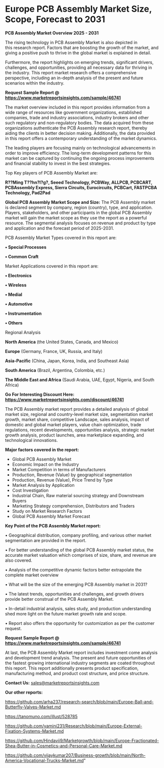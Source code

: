 # Europe PCB Assembly Market Size, Scope, Forecast to 2031

<Strong> PCB Assembly Market Overview 2025 - 2031</strong>

The rising technology in PCB Assembly Market is also depicted in this research report. Factors that are boosting the growth of the market, and giving a positive push to thrive in the global market is explained in detail.

Furthermore, the report highlights on emerging trends, significant drivers, challenges, and opportunities, providing all necessary data for thriving in the industry. This report market research offers a comprehensive perspective, including an in-depth analysis of the present and future scenarios within the industry.

<strong>Request Sample Report @ <a href=https://www.marketreportsinsights.com/sample/46741>https://www.marketreportsinsights.com/sample/46741</a></strong>

The market overview included in this report provides information from a wide range of resources like government organizations, established companies, trade and industry associations, industry brokers and other such regulatory and non-regulatory bodies. The data acquired from these organizations authenticate the PCB Assembly research report, thereby aiding the clients in better decision making. Additionally, the data provided in this report offers a contemporary understanding of the market dynamics.

The leading players are focusing mainly on technological advancements in order to improve efficiency. The long-term development patterns for this market can be captured by continuing the ongoing process improvements and financial stability to invest in the best strategies.

Top Key players of PCB Assembly Market are:

<strong>R??Ming T??hn?l?g?, Seeed Technology, PCBWay, ALLPCB, PCBCART, PCBAssembly Express, Sierra Circuits, Eurocircuits, PCBCart, FASTPCBA Technology, Pad2Pad</strong>

<strong><b>Global PCB Assembly Market Scope and Size:</b></strong>
The PCB Assembly market is declared segment by company, region (country), type, and application. Players, stakeholders, and other participants in the global PCB Assembly market will gain the market scope as they use the report as a powerful resource. The segmental analysis focuses on revenue and product by type and application and the forecast period of 2025-2031.

PCB Assembly Market Types covered in this report are:

<strong>•  Special Processes

•  Common Craft</strong>

Market Applications covered in this report are:

<strong>•  Electronics

•  Wireless

•  Medial

•  Automotive

•  Instrumentation

•  Others</strong> 

Regional Analysis

<strong>North America</strong> (the United States, Canada, and Mexico)

<strong>Europe</strong> (Germany, France, UK, Russia, and Italy)

<strong>Asia-Pacific</strong> (China, Japan, Korea, India, and Southeast Asia)

<strong>South America</strong> (Brazil, Argentina, Colombia, etc.)

<strong>The Middle East and Africa</strong> (Saudi Arabia, UAE, Egypt, Nigeria, and South Africa)

<strong>Go For Interesting Discount Here: <a href=https://www.marketreportsinsights.com/discount/46741>https://www.marketreportsinsights.com/discount/46741</a></strong>

The PCB Assembly market report provides a detailed analysis of global market size, regional and country-level market size, segmentation market growth, market share, competitive Landscape, sales analysis, impact of domestic and global market players, value chain optimization, trade regulations, recent developments, opportunities analysis, strategic market growth analysis, product launches, area marketplace expanding, and technological innovations.

<strong><b>Major factors covered in the report:</b></strong>
<ul>
  <li>Global PCB Assembly Market </li>
  <li>Economic Impact on the Industry</li>
  <li>Market Competition in terms of Manufacturers</li>
  <li>Production, Revenue (Value) by geographical segmentation</li>
  <li>Production, Revenue (Value), Price Trend by Type</li>
  <li>Market Analysis by Application</li>
  <li>Cost Investigation</li>
  <li>Industrial Chain, Raw material sourcing strategy and Downstream Buyers</li>
  <li>Marketing Strategy comprehension, Distributors and Traders</li>
  <li>Study on Market Research Factors</li>
  <li>Global PCB Assembly Market Forecast</li>
</ul>

<strong><b>Key Point of the PCB Assembly Market report:</b></strong>

• Geographical distribution, company profiling, and various other market segmentation are provided in the report.

• For better understanding of the global PCB Assembly market status, the accurate market valuation which comprises of size, share, and revenue are also covered.

• Analysis of the competitive dynamic factors better extrapolate the complete market overview

• What will be the size of the emerging PCB Assembly market in 2031?

• The latest trends, opportunities and challenges, and growth drivers provide better construal of the PCB Assembly Market.

• In-detail industrial analysis, sales study, and production understanding shed more light on the future market growth rate and scope.

• Report also offers the opportunity for customization as per the customer request.

<strong>Request Sample Report @ <a href=https://www.marketreportsinsights.com/sample/46741>https://www.marketreportsinsights.com/sample/46741</a></strong>

At last, the PCB Assembly Market report includes investment come analysis and development trend analysis. The present and future opportunities of the fastest growing international industry segments are coated throughout this report. This report additionally presents product specification, manufacturing method, and product cost structure, and price structure.

<strong>Contact Us:</strong>
sales@marketreportsinsights.com

<strong>Our other reports:</strong>

<a href=https://github.com/arha237/research-search/blob/main/Europe-Ball-and-Butterfly-Valves-Market.md>https://github.com/arha237/research-search/blob/main/Europe-Ball-and-Butterfly-Valves-Market.md</a>

<a href=https://tanomuno.com/illust/528785>https://tanomuno.com/illust/528785</a>

<a href=https://github.com/yamini231/Research/blob/main/Europe-External-Fixation-Systems-Market.md>https://github.com/yamini231/Research/blob/main/Europe-External-Fixation-Systems-Market.md</a>

<a href=https://github.com/Hindavii9/Marketgrowth/blob/main/Europe-Fractionated-Shea-Butter-in-Cosmetics-and-Personal-Care-Market.md>https://github.com/Hindavii9/Marketgrowth/blob/main/Europe-Fractionated-Shea-Butter-in-Cosmetics-and-Personal-Care-Market.md</a>

<a href=https://github.com/vijaykumar207/Business-growth/blob/main/North-America-Vocational-Trucks-Market.md>https://github.com/vijaykumar207/Business-growth/blob/main/North-America-Vocational-Trucks-Market.md</a>"
